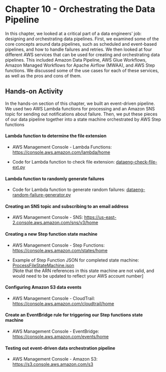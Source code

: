 # Chapter 10 - Orchestrating the Data Pipeline

In this chapter, we looked at a critical part of a data engineers' job: designing and
orchestrating data pipelines. First, we examined some of the core concepts around data
pipelines, such as scheduled and event-based pipelines, and how to handle failures and
retries.
We then looked at four different AWS services that can be used for creating and
orchestrating data pipelines. This included Amazon Data Pipeline, AWS Glue Workflows,
Amazon Managed Workflows for Apache Airflow (MWAA), and AWS Step functions.
We discussed some of the use cases for each of these services, as well as the pros and cons
of them.

## Hands-on Activity
In the hands-on section of this chapter, we built an event-driven pipeline. We used
two AWS Lambda functions for processing and an Amazon SNS topic for sending out
notifications about failure. Then, we put these pieces of our data pipeline together into
a state machine orchestrated by AWS Step functions

#### Lambda function to determine the file extension

- AWS Management Console - Lambda Functions: https://console.aws.amazon.com/lambda/home

- Code for Lambda function to check file extension: [dataeng-check-file-ext.py](dataeng-check-file-ext.py)

#### Lambda function to randomly generate failures

- Code for Lambda function to generate random failures: [dataeng-random-failure-generator.py](dataeng-random-failure-generator.py)

#### Creating an SNS topic and subscribing to an email address

- AWS Management Console - SNS: https://us-east-2.console.aws.amazon.com/sns/v3/home

#### Creating a new Step function state machine

- AWS Management Console - Step Functions: https://console.aws.amazon.com/states/home

- Example of Step Function JSON for completed state machine: [ProcessFileStateMachine.json](ProcessFileStateMachine.json)  
  [Note that the ARN references in this state machine are not valid, and would need to be updated to reflect your AWS account number]

#### Configuring Amazon S3 data events

- AWS Management Console - CloudTrail: https://console.aws.amazon.com/cloudtrail/home

#### Create an EventBridge rule for triggering our Step functions state machine

- AWS Management Console - EventBridge: https://console.aws.amazon.com/events/home

#### Testing out event-driven data orchestration pipeline

- AWS Management Console - Amazon S3: https://s3.console.aws.amazon.com/s3

